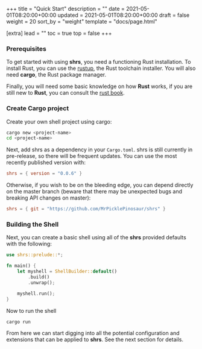 +++
title = "Quick Start"
description = ""
date = 2021-05-01T08:20:00+00:00
updated = 2021-05-01T08:20:00+00:00
draft = false
weight = 20
sort_by = "weight"
template = "docs/page.html"

[extra]
lead = ""
toc = true
top = false
+++

### Prerequisites

To get started with using **shrs**, you need a functioning Rust installation.
To install Rust, you can use the [rustup](https://rustup.rs/), the Rust
toolchain installer. You will also need **cargo**, the Rust package manager.

Finally, you will need some basic knowledge on how **Rust** works, if you are
still new to **Rust**, you can consult the [rust
book](https://doc.rust-lang.org/stable/book/).

### Create Cargo project

Create your own shell project using cargo:

```sh
cargo new <project-name>
cd <project-name>
```

Next, add shrs as a dependency in your `Cargo.toml`. shrs is still currently in pre-release, so there will be frequent updates. You can use the most recently published version with:

```toml
shrs = { version = "0.0.6" }
```

Otherwise, if you wish to be on the bleeding edge, you can depend directly on the master branch (beware that there may be unexpected bugs and breaking API changes on master):

```toml
shrs = { git = "https://github.com/MrPicklePinosaur/shrs" }
```

### Building the Shell

Next, you can create a basic shell using all of the **shrs** provided defaults with the following:

```rust
use shrs::prelude::*;

fn main() {
    let myshell = ShellBuilder::default()
        .build()
        .unwrap();

    myshell.run();
}
```

Now to run the shell

```sh
cargo run
```

From here we can start digging into all the potential configuration and
extensions that can be applied to **shrs**. See the next section for details.
